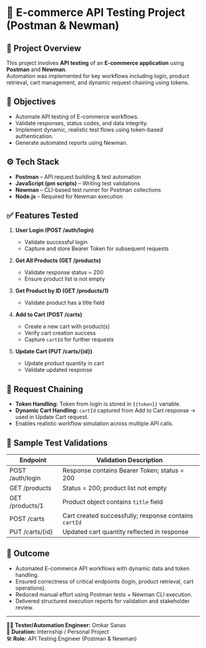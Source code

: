 # 🛒 E-commerce API Testing Project (Postman & Newman)

## 📌 Project Overview
This project involves **API testing** of an **E-commerce application** using **Postman** and **Newman**.  
Automation was implemented for key workflows including login, product retrieval, cart management, and dynamic request chaining using tokens.

## 🎯 Objectives
- Automate API testing of E-commerce workflows.  
- Validate responses, status codes, and data integrity.  
- Implement dynamic, realistic test flows using token-based authentication.  
- Generate automated reports using Newman.

## ⚙️ Tech Stack
- **Postman** – API request building & test automation  
- **JavaScript (pm scripts)** – Writing test validations  
- **Newman** – CLI-based test runner for Postman collections  
- **Node.js** – Required for Newman execution  

## ✅ Features Tested
1. **User Login (POST /auth/login)**  
   - Validate successful login  
   - Capture and store Bearer Token for subsequent requests  

2. **Get All Products (GET /products)**  
   - Validate response status = 200  
   - Ensure product list is not empty  

3. **Get Product by ID (GET /products/1)**  
   - Validate product has a title field  

4. **Add to Cart (POST /carts)**  
   - Create a new cart with product(s)  
   - Verify cart creation success  
   - Capture `cartId` for further requests  

5. **Update Cart (PUT /carts/{id})**  
   - Update product quantity in cart  
   - Validate updated response  

## 🔄 Request Chaining
- **Token Handling:** Token from login is stored in `{{token}}` variable.  
- **Dynamic Cart Handling:** `cartId` captured from Add to Cart response → used in Update Cart request.  
- Enables realistic workflow simulation across multiple API calls.

## 📝 Sample Test Validations
| Endpoint             | Validation Description |
|---------------------|----------------------|
| POST /auth/login     | Response contains Bearer Token; status = 200 |
| GET /products        | Status = 200; product list not empty |
| GET /products/1      | Product object contains `title` field |
| POST /carts          | Cart created successfully; response contains `cartId` |
| PUT /carts/{id}      | Updated cart quantity reflected in response |

## 🚀 Outcome
- Automated E-commerce API workflows with dynamic data and token handling.  
- Ensured correctness of critical endpoints (login, product retrieval, cart operations).  
- Reduced manual effort using Postman tests + Newman CLI execution.  
- Delivered structured execution reports for validation and stakeholder review.

---
👨‍💻 **Tester/Automation Engineer:** Omkar Sanas  
📅 **Duration:** Internship / Personal Project  
🛠️ **Role:** API Testing Engineer (Postman & Newman)  
